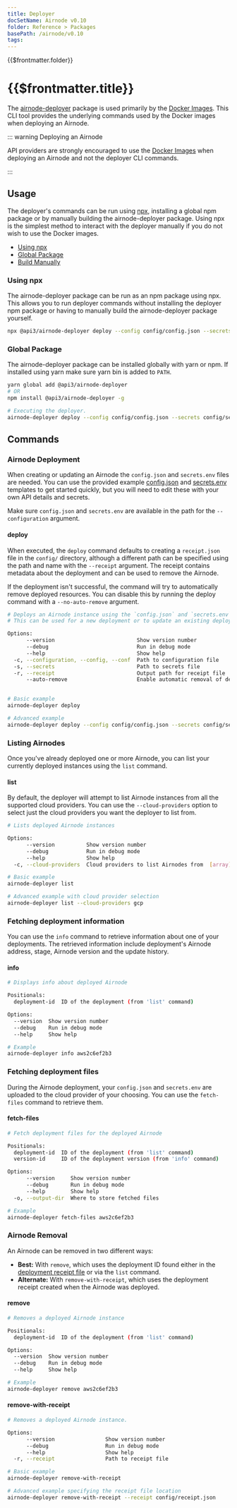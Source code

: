 ```yaml
---
title: Deployer
docSetName: Airnode v0.10
folder: Reference > Packages
basePath: /airnode/v0.10
tags:
---
```


<TitleSpan>{{$frontmatter.folder}}</TitleSpan>

# {{$frontmatter.title}}

<VersionWarning/>

<TocHeader />
<TOC class="table-of-contents" :include-level="[2,4]" />

The
[airnode-deployer](https://github.com/api3dao/airnode/tree/v0.8/packages/airnode-deployer)
package is used primarily by the [Docker Images](../../grp-providers/docker/).
This CLI tool provides the underlying commands used by the Docker images when
deploying an Airnode.

::: warning Deploying an Airnode

API providers are strongly encouraged to use the
[Docker Images](../../grp-providers/docker/) when deploying an Airnode and not
the deployer CLI commands.

:::

## Usage

The deployer's commands can be run using
[npx](https://www.codingninjas.com/codestudio/library/difference-between-npm-and-npx),
installing a global npm package or by manually building the airnode-deployer
package. Using npx is the simplest method to interact with the deployer manually
if you do not wish to use the Docker images.

- [Using npx](./deployer.md#using-npx)
- [Global Package](./deployer.md#global-package)
- [Build Manually](https://github.com/api3dao/airnode/tree/v0.8/packages/airnode-deployer)

### Using npx

The airnode-deployer package can be run as an npm package using npx. This allows
you to run deployer commands without installing the deployer npm package or
having to manually build the airnode-deployer package yourself.

```sh
npx @api3/airnode-deployer deploy --config config/config.json --secrets config/secrets.env --receipt config/receipt.json
```

### Global Package

The airnode-deployer package can be installed globally with yarn or npm. If
installed using yarn make sure yarn bin is added to `PATH`.

```sh
yarn global add @api3/airnode-deployer
# OR
npm install @api3/airnode-deployer -g

# Executing the deployer.
airnode-deployer deploy --config config/config.json --secrets config/secrets.env --receipt config/receipt.json
```

<!--  HOLD THIS UNTIL THE REPO README IS UPDATED
### Prerequisites

- Install [Terraform](https://www.terraform.io/downloads.html) and make sure
  that the terraform binary is available in your `PATH`.
- Make sure your AWS credentials are stored in the
  [configuration file](https://docs.aws.amazon.com/cli/latest/userguide/cli-configure-files.html#cli-configure-files-where)
  or exported as
  [environment variables](https://docs.aws.amazon.com/cli/latest/userguide/cli-configure-envvars.html#envvars-set).
  If you need help setting up an AWS IAM user you can follow
  [this video tutorial](https://www.youtube.com/watch?v=bT19B3IBWHE). Note that
  this step is done for you when using the Docker
  [deployer image](../../grp-providers/docker/deployer-image.md).

### Setup

- Download the Airnode monorepo and build the Airnode packages.

```bash
git clone https://github.com/api3dao/airnode.git
cd airnode

# Run from the root of the airnode directory
git checkout v0.3
yarn run bootstrap
yarn build
```

- Make sure `config.json` and `secrets.env` are available in the `config`
  directory. You can use the provided example
  [config.json](https://github.com/api3dao/airnode/blob/v0.8/packages/airnode-deployer/config/config.example.json)
  and
  [secrets.env](https://github.com/api3dao/airnode/blob/v0.8/packages/airnode-deployer/config/secrets.example.env)
  templates to get started quickly, but you will need to edit these with your
  own API details and secrets.

```bash
# Change directories: /packages/airnode-deployer
cd packages/airnode-deployer

cp config/config.json.example config/config.json
cp config/secrets.env.example config/secrets.env
# Edit both `config.json` and `secrets.env` to reflect your configuration.
```
-->

## Commands

### Airnode Deployment

When creating or updating an Airnode the `config.json` and `secrets.env` files
are needed. You can use the provided example
[config.json](https://github.com/api3dao/airnode/blob/v0.8/packages/airnode-deployer/config/config.example.json)
and
[secrets.env](https://github.com/api3dao/airnode/blob/v0.8/packages/airnode-deployer/config/secrets.example.env)
templates to get started quickly, but you will need to edit these with your own
API details and secrets.

<!-- Use of .html below is intended. -->
<airnode-WarningSimultaneousDeployments removeLink="../../grp-providers/docker/deployer-image.html#manual-removal"/>

Make sure `config.json` and `secrets.env` are available in the path for the
`--configuration` argument.

#### deploy

When executed, the `deploy` command defaults to creating a `receipt.json` file
in the `config/` directory, although a different path can be specified using the
path and name with the `--receipt` argument. The receipt contains metadata about
the deployment and can be used to remove the Airnode.

If the deployment isn't successful, the command will try to automatically remove
deployed resources. You can disable this by running the deploy command with a
`--no-auto-remove` argument.

```bash
# Deploys an Airnode instance using the `config.json` and `secrets.env` files.
# This can be used for a new deployment or to update an existing deployment.

Options:
      --version                          Show version number                                                   [boolean]
      --debug                            Run in debug mode                                    [boolean] [default: false]
      --help                             Show help                                                             [boolean]
  -c, --configuration, --config, --conf  Path to configuration file             [string] [default: "config/config.json"]
  -s, --secrets                          Path to secrets file                   [string] [default: "config/secrets.env"]
  -r, --receipt                          Output path for receipt file          [string] [default: "config/receipt.json"]
      --auto-remove                      Enable automatic removal of deployed resources for failed deployments
                                                                                               [boolean] [default: true]

# Basic example
airnode-deployer deploy

# Advanced example
airnode-deployer deploy --config config/config.json --secrets config/secrets.env --receipt config/receipt.json
```

### Listing Airnodes

Once you've already deployed one or more Airnode, you can list your currently
deployed instances using the `list` command.

#### list

By default, the deployer will attempt to list Airnode instances from all the
supported cloud providers. You can use the `--cloud-providers` option to select
just the cloud providers you want the deployer to list from.

```bash
# Lists deployed Airnode instances

Options:
      --version          Show version number                                                                   [boolean]
      --debug            Run in debug mode                                                    [boolean] [default: false]
      --help             Show help                                                                             [boolean]
  -c, --cloud-providers  Cloud providers to list Airnodes from  [array] [choices: "aws", "gcp"] [default: ["aws","gcp"]]

# Basic example
airnode-deployer list

# Advanced example with cloud provider selection
airnode-deployer list --cloud-providers gcp
```

### Fetching deployment information

You can use the `info` command to retrieve information about one of your
deployments. The retrieved information include deployment's Airnode address,
stage, Airnode version and the update history.

#### info

```bash
# Displays info about deployed Airnode

Positionals:
  deployment-id  ID of the deployment (from 'list' command)                                          [string] [required]

Options:
  --version  Show version number                                                                               [boolean]
  --debug    Run in debug mode                                                                [boolean] [default: false]
  --help     Show help                                                                                         [boolean]

# Example
airnode-deployer info aws2c6ef2b3
```

### Fetching deployment files

During the Airnode deployment, your `config.json` and `secrets.env` are uploaded
to the cloud provider of your choosing. You can use the `fetch-files` command to
retrieve them.

#### fetch-files

```bash
# Fetch deployment files for the deployed Airnode

Positionals:
  deployment-id  ID of the deployment (from 'list' command)                                          [string] [required]
  version-id     ID of the deployment version (from 'info' command)                                             [string]

Options:
      --version     Show version number                                                                        [boolean]
      --debug       Run in debug mode                                                         [boolean] [default: false]
      --help        Show help                                                                                  [boolean]
  -o, --output-dir  Where to store fetched files                                           [string] [default: "config/"]

# Example
airnode-deployer fetch-files aws2c6ef2b3
```

### Airnode Removal

An Airnode can be removed in two different ways:

- **Best:** With `remove`, which uses the deployment ID found either in the
  [deployment receipt file](../../reference/deployment-files/receipt-json.md) or
  via the `list` command.
- **Alternate:** With `remove-with-receipt`, which uses the deployment receipt
  created when the Airnode was deployed.

#### remove

```bash
# Removes a deployed Airnode instance

Positionals:
  deployment-id  ID of the deployment (from 'list' command)                                          [string] [required]

Options:
  --version  Show version number                                                                               [boolean]
  --debug    Run in debug mode                                                                [boolean] [default: false]
  --help     Show help                                                                                         [boolean]

# Example
airnode-deployer remove aws2c6ef2b3
```

#### remove-with-receipt

```bash
# Removes a deployed Airnode instance.

Options:
      --version                Show version number                                                             [boolean]
      --debug                  Run in debug mode                                              [boolean] [default: false]
      --help                   Show help                                                                       [boolean]
  -r, --receipt                Path to receipt file                            [string] [default: "config/receipt.json"]

# Basic example
airnode-deployer remove-with-receipt

# Advanced example specifying the receipt file location
airnode-deployer remove-with-receipt --receipt config/receipt.json
```
